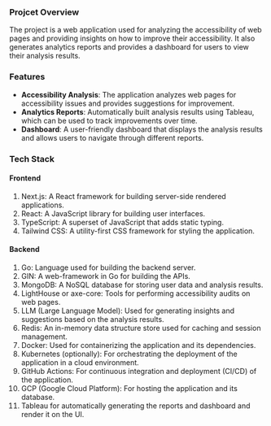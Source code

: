 ### Projcet Overview
The project is a web application used for analyzing the accessibility of web pages
and providing insights on how to improve their accessibility. It also generates analytics reports and provides a dashboard for users to view their analysis results.


### Features
- **Accessibility Analysis**: The application analyzes web pages for accessibility issues and provides suggestions for improvement.
- **Analytics Reports**: Automatically built analysis results using Tableau, which can be used to track improvements over time.
- **Dashboard**: A user-friendly dashboard that displays the analysis results and allows users to navigate through different reports.

### Tech Stack
#### Frontend
1. Next.js: A React framework for building server-side rendered applications.
2. React: A JavaScript library for building user interfaces.
3. TypeScript: A superset of JavaScript that adds static typing.
4. Tailwind CSS: A utility-first CSS framework for styling the application.

#### Backend
1. Go: Language used for building the backend server.
2. GIN: A web-framework in Go for building the APIs.
3. MongoDB: A NoSQL database for storing user data and analysis results.
4. LightHouse or axe-core: Tools for performing accessibility audits on web pages.
5. LLM (Large Language Model): Used for generating insights and suggestions based on the analysis results.
6. Redis: An in-memory data structure store used for caching and session management.
7. Docker: Used for containerizing the application and its dependencies.
8. Kubernetes (optionally): For orchestrating the deployment of the application in a cloud environment.
9. GitHub Actions: For continuous integration and deployment (CI/CD) of the application.
10. GCP (Google Cloud Platform): For hosting the application and its database.
11. Tableau for automatically generating the reports and dashboard and render it on the UI.


